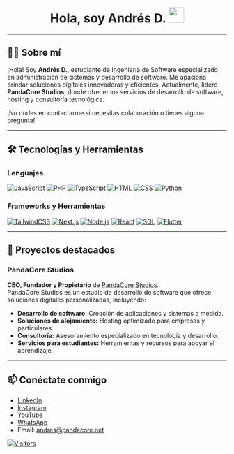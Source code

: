<h1 align="center"><b>Hola, soy Andrés D. </b><img src="https://media.giphy.com/media/hvRJCLFzcasrR4ia7z/giphy.gif" width="35"></h1>

---

## 👨‍💻 Sobre mí

¡Hola! Soy **Andrés D.**, estudiante de Ingeniería de Software especializado en administración de sistemas y desarrollo de software. Me apasiona brindar soluciones digitales innovadoras y eficientes. Actualmente, lidero **PandaCore Studios**, donde ofrecemos servicios de desarrollo de software, hosting y consultoría tecnológica.

¡No dudes en contactarme si necesitas colaboración o tienes alguna pregunta!

---

## 🛠️ Tecnologías y Herramientas

### Lenguajes
[![JavaScript](https://img.shields.io/badge/-JavaScript-F7DF1E?style=for-the-badge&logo=javascript&logoColor=black)](https://developer.mozilla.org/en-US/docs/Web/JavaScript) [![PHP](https://img.shields.io/badge/-PHP-777BB4?style=for-the-badge&logo=php&logoColor=white)](https://www.php.net/) [![TypeScript](https://img.shields.io/badge/-TypeScript-3178C6?style=for-the-badge&logo=typescript&logoColor=white)](https://www.typescriptlang.org/) [![HTML](https://img.shields.io/badge/-HTML-E34F26?style=for-the-badge&logo=html5&logoColor=white)](https://developer.mozilla.org/en-US/docs/Web/HTML) [![CSS](https://img.shields.io/badge/-CSS-1572B6?style=for-the-badge&logo=css3&logoColor=white)](https://developer.mozilla.org/en-US/docs/Web/CSS) [![Python](https://img.shields.io/badge/Python-3776AB?style=for-the-badge&logo=python&logoColor=ffdd54)](https://www.python.org/)

### Frameworks y Herramientas
[![TailwindCSS](https://img.shields.io/badge/TailwindCSS-38B2AC?style=for-the-badge&logo=tailwind-css&logoColor=white)](https://tailwindcss.com/) [![Next.js](https://img.shields.io/badge/Next.js-000000?style=for-the-badge&logo=next.js&logoColor=white)](https://nextjs.org/) [![Node.js](https://img.shields.io/badge/Node.js-339933?style=for-the-badge&logo=nodedotjs&logoColor=white)](https://nodejs.org/) [![React](https://img.shields.io/badge/React-61DAFB?style=for-the-badge&logo=react&logoColor=black)](https://reactjs.org/) [![SQL](https://img.shields.io/badge/SQL-4479A1?style=for-the-badge&logo=postgresql&logoColor=white)](https://www.postgresql.org/) [![Flutter](https://img.shields.io/badge/Flutter-02569B?style=for-the-badge&logo=flutter&logoColor=white)](https://flutter.dev/)

---

## 🚀 Proyectos destacados

### PandaCore Studios
**CEO, Fundador y Propietario** de [PandaCore Studios](https://pandacore.net/).  
PandaCore Studios es un estudio de desarrollo de software que ofrece soluciones digitales personalizadas, incluyendo:
- **Desarrollo de software:** Creación de aplicaciones y sistemas a medida.
- **Soluciones de alojamiento:** Hosting optimizado para empresas y particulares.
- **Consultoría:** Asesoramiento especializado en tecnología y desarrollo.
- **Servicios para estudiantes:** Herramientas y recursos para apoyar el aprendizaje.

---

## 📫 Conéctate conmigo

- [LinkedIn](https://www.linkedin.com/in/minipandag/)
- [Instagram](https://www.instagram.com/minipandaig/)
- [YouTube](https://www.youtube.com/@MiniPandaG)
- [WhatsApp](https://api.whatsapp.com/send/?phone=%2B573009045449&text&type=phone_number&app_absent=0)
- Email: [andres@pandacore.net](mailto:andres@pandacore.net)


[![Visitors](https://visitor-badge.laobi.icu/badge?page_id=MiniPandaG.readme.visitor-badge)](https://github.com/MiniPandaG)
